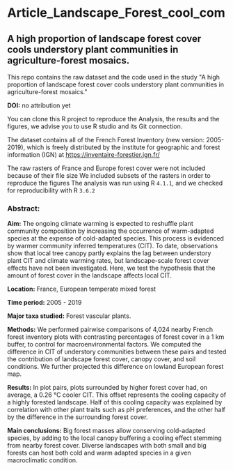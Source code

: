 # Article_Landscape_Forest_cool_com

## A high proportion of landscape forest cover cools understory plant communities in agriculture-forest mosaics.

This repo contains the raw dataset and the code used in the study "A high proportion of landscape forest cover cools understory plant communities in agriculture-forest mosaics."

**DOI:** no attribution yet

You can clone this R project to reproduce the Analysis, the results and the figures, we advise you to use R studio and its Git connection.

The dataset contains all of the French Forest Inventory (new version: 2005-2019), which is freely distributed  by the institute for geographic and forest information (IGN) at https://inventaire-forestier.ign.fr/

The raw rasters of France and Europe forest cover were not included because of their file size
We included subsets of the rasters in order to reproduce the figures
The analysis was run using R `4.1.1`, and we checked for reproducibility with R `3.6.2`

### Abstract:

**Aim:** The ongoing climate warming is expected to reshuffle plant community composition by increasing the occurrence of warm-adapted species at the expense of cold-adapted species. This process is evidenced by warmer community inferred temperatures (CIT). To date, observations show that local tree canopy partly explains the lag between understory plant CIT and climate warming rates, but landscape-scale forest cover effects have not been investigated.  Here, we test the hypothesis that the amount of forest cover in the landscape affects local CIT.

**Location:** France, European temperate mixed forest

**Time period:** 2005 - 2019

**Major taxa studied:** Forest vascular plants.

**Methods:** We performed pairwise comparisons of 4,024 nearby French forest inventory plots with contrasting percentages of forest cover in a 1 km buffer, to control for macroenvironmental factors. We computed the difference in CIT of understory communities between these pairs and tested the contribution of landscape forest cover, canopy cover, and soil conditions. We further projected this difference on lowland European forest map.

**Results:** In plot pairs, plots surrounded by higher forest cover had, on average, a 0.26 °C cooler CIT. This offset represents the cooling capacity of a highly forested landscape. Half of this cooling capacity was explained by correlation with other plant traits such as pH preferences, and the other half by the difference in the surrounding forest cover. 

**Main conclusions:** Big forest masses allow conserving cold-adapted species, by adding to the local canopy buffering a cooling effect stemming from nearby forest cover. Diverse landscapes with both small and big forests can host both cold and warm adapted species in a given macroclimatic condition.

